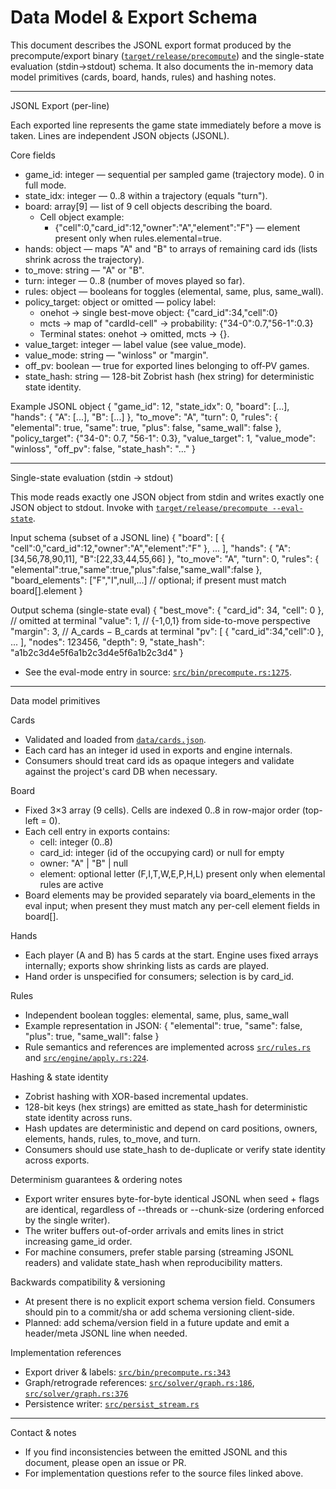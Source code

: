# Data Model & Export Schema

This document describes the JSONL export format produced by the precompute/export binary ([`target/release/precompute`](target/release/precompute:1)) and the single-state evaluation (stdin→stdout) schema. It also documents the in-memory data model primitives (cards, board, hands, rules) and hashing notes.

---

JSONL Export (per-line)

Each exported line represents the game state immediately before a move is taken. Lines are independent JSON objects (JSONL).

Core fields
- game_id: integer — sequential per sampled game (trajectory mode). 0 in full mode.
- state_idx: integer — 0..8 within a trajectory (equals "turn").
- board: array[9] — list of 9 cell objects describing the board.
  - Cell object example:
    - {"cell":0,"card_id":12,"owner":"A","element":"F"} — element present only when rules.elemental=true.
- hands: object — maps "A" and "B" to arrays of remaining card ids (lists shrink across the trajectory).
- to_move: string — "A" or "B".
- turn: integer — 0..8 (number of moves played so far).
- rules: object — booleans for toggles (elemental, same, plus, same_wall).
- policy_target: object or omitted — policy label:
  - onehot → single best-move object: {"card_id":34,"cell":0}
  - mcts → map of "cardId-cell" → probability: {"34-0":0.7,"56-1":0.3}
  - Terminal states: onehot → omitted, mcts → {}.
- value_target: integer — label value (see value_mode).
- value_mode: string — "winloss" or "margin".
- off_pv: boolean — true for exported lines belonging to off‑PV games.
- state_hash: string — 128-bit Zobrist hash (hex string) for deterministic state identity.

Example JSONL object
{
  "game_id": 12,
  "state_idx": 0,
  "board": [...],
  "hands": { "A": [...], "B": [...] },
  "to_move": "A",
  "turn": 0,
  "rules": { "elemental": true, "same": true, "plus": false, "same_wall": false },
  "policy_target": {"34-0": 0.7, "56-1": 0.3},
  "value_target": 1,
  "value_mode": "winloss",
  "off_pv": false,
  "state_hash": "..."
}

---

Single-state evaluation (stdin → stdout)

This mode reads exactly one JSON object from stdin and writes exactly one JSON object to stdout. Invoke with [`target/release/precompute --eval-state`](target/release/precompute:1).

Input schema (subset of a JSONL line)
{
  "board": [ { "cell":0,"card_id":12,"owner":"A","element":"F" }, ... ],
  "hands": { "A":[34,56,78,90,11], "B":[22,33,44,55,66] },
  "to_move": "A",
  "turn": 0,
  "rules": { "elemental":true,"same":true,"plus":false,"same_wall":false },
  "board_elements": ["F","I",null,...]   // optional; if present must match board[].element
}

Output schema (single-state eval)
{
  "best_move": { "card_id": 34, "cell": 0 },  // omitted at terminal
  "value": 1,                                  // {-1,0,1} from side-to-move perspective
  "margin": 3,                                 // A_cards − B_cards at terminal
  "pv": [ { "card_id":34,"cell":0 }, ... ],
  "nodes": 123456,
  "depth": 9,
  "state_hash": "a1b2c3d4e5f6a1b2c3d4e5f6a1b2c3d4"
}
- See the eval-mode entry in source: [`src/bin/precompute.rs:1275`](src/bin/precompute.rs:1275).

---

Data model primitives

Cards
- Validated and loaded from [`data/cards.json`](data/cards.json:1).
- Each card has an integer id used in exports and engine internals.
- Consumers should treat card ids as opaque integers and validate against the project's card DB when necessary.

Board
- Fixed 3×3 array (9 cells). Cells are indexed 0..8 in row-major order (top-left = 0).
- Each cell entry in exports contains:
  - cell: integer (0..8)
  - card_id: integer (id of the occupying card) or null for empty
  - owner: "A" | "B" | null
  - element: optional letter (F,I,T,W,E,P,H,L) present only when elemental rules are active
- Board elements may be provided separately via board_elements in the eval input; when present they must match any per-cell element fields in board[].

Hands
- Each player (A and B) has 5 cards at the start. Engine uses fixed arrays internally; exports show shrinking lists as cards are played.
- Hand order is unspecified for consumers; selection is by card_id.

Rules
- Independent boolean toggles: elemental, same, plus, same_wall
- Example representation in JSON: { "elemental": true, "same": false, "plus": true, "same_wall": false }
- Rule semantics and references are implemented across [`src/rules.rs`](src/rules.rs:1) and [`src/engine/apply.rs:224`](src/engine/apply.rs:224).

Hashing & state identity
- Zobrist hashing with XOR-based incremental updates.
- 128-bit keys (hex strings) are emitted as state_hash for deterministic state identity across runs.
- Hash updates are deterministic and depend on card positions, owners, elements, hands, rules, to_move, and turn.
- Consumers should use state_hash to de-duplicate or verify state identity across exports.

Determinism guarantees & ordering notes
- Export writer ensures byte-for-byte identical JSONL when seed + flags are identical, regardless of --threads or --chunk-size (ordering enforced by the single writer).
- The writer buffers out-of-order arrivals and emits lines in strict increasing game_id order.
- For machine consumers, prefer stable parsing (streaming JSONL readers) and validate state_hash when reproducibility matters.

Backwards compatibility & versioning
- At present there is no explicit export schema version field. Consumers should pin to a commit/sha or add schema versioning client-side.
- Planned: add schema/version field in a future update and emit a header/meta JSONL line when needed.

Implementation references
- Export driver & labels: [`src/bin/precompute.rs:343`](src/bin/precompute.rs:343)
- Graph/retrograde references: [`src/solver/graph.rs:186`](src/solver/graph.rs:186), [`src/solver/graph.rs:376`](src/solver/graph.rs:376)
- Persistence writer: [`src/persist_stream.rs`](src/persist_stream.rs:1)

---

Contact & notes
- If you find inconsistencies between the emitted JSONL and this document, please open an issue or PR.
- For implementation questions refer to the source files linked above.